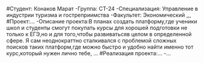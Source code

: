 #Студент: Конаков Марат
-Группа: СТ-24
-Специализация: Управление в индустрии туризма и гостреприимства
-Факультет: Экономический
,,,
#Проект:...
-Описание проекта:В планах создать платформу,где ученики школ и студенты смогут покупать курсы для хорошей подготовки не только к ЕГЭ,но и для того,чтобы развиватьсяв целом в определенной сфере. Я сам неоднократтно сталкивался с проблемой сложных поисков таких платформ,где можно быстро и удобно найти именно тот курс,который нужен лично тебе,
...
#Реализация проекта:...
-...
